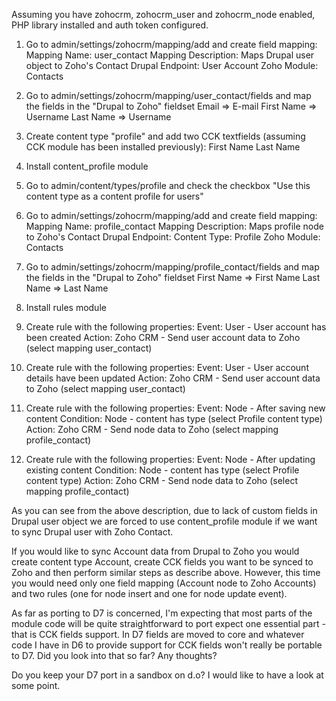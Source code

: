 Assuming you have zohocrm, zohocrm_user and zohocrm_node enabled, PHP library installed and auth token configured.

1. Go to admin/settings/zohocrm/mapping/add and create field mapping:
      Mapping Name: user_contact
      Mapping Description: Maps Drupal user object to Zoho's Contact
      Drupal Endpoint: User Account
      Zoho Module: Contacts

2. Go to admin/settings/zohocrm/mapping/user_contact/fields and map the fields in the "Drupal to Zoho" fieldset
      Email => E-mail
      First Name => Username
      Last Name => Username

3. Create content type "profile" and add two CCK textfields (assuming CCK module has been installed previously):
      First Name
      Last Name

4. Install content_profile module

5. Go to admin/content/types/profile and check the checkbox "Use this content type as a content profile for users"

6. Go to admin/settings/zohocrm/mapping/add and create field mapping:
      Mapping Name: profile_contact
      Mapping Description: Maps profile node to Zoho's Contact
      Drupal Endpoint: Content Type: Profile
      Zoho Module: Contacts

7. Go to admin/settings/zohocrm/mapping/profile_contact/fields and map the fields in the "Drupal to Zoho" fieldset
      First Name => First Name
      Last Name => Last Name

8. Install rules module

9. Create rule with the following properties:
      Event: User - User account has been created
      Action: Zoho CRM - Send user account data to Zoho (select mapping user_contact)

10. Create rule with the following properties:
      Event: User - User account details have been updated
      Action: Zoho CRM - Send user account data to Zoho (select mapping user_contact)

11. Create rule with the following properties:
      Event: Node - After saving new content
      Condition: Node - content has type (select Profile content type)
      Action: Zoho CRM - Send node data to Zoho (select mapping profile_contact)

12. Create rule with the following properties:
      Event: Node - After updating existing content
      Condition: Node - content has type (select Profile content type)
      Action: Zoho CRM - Send node data to Zoho (select mapping profile_contact)

As you can see from the above description, due to lack of custom
fields in Drupal user object we are forced to use content_profile
module if we want to sync Drupal user with Zoho Contact.

If you would like to sync Account data from Drupal to Zoho you would
create content type Account, create CCK fields you want to be synced
to Zoho and then perform similar steps as describe above. However,
this time you would need only one field mapping (Account node to
Zoho Accounts) and two rules (one for node insert and one for node
update event).

As far as porting to D7 is concerned, I'm expecting that most parts
of the module code will be quite straightforward to port expect one
essential part - that is CCK fields support. In D7 fields are moved
to core and whatever code I have in D6 to provide support for CCK
fields won't really be portable to D7. Did you look into that so
far? Any thoughts?

Do you keep your D7 port in a sandbox on d.o? I would like to have
a look at some point.

